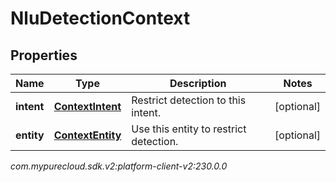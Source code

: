 # NluDetectionContext


## Properties

| Name | Type | Description | Notes |
| ------------ | ------------- | ------------- | ------------- |
| **intent** | [**ContextIntent**](ContextIntent) | Restrict detection to this intent. |  [optional] |
| **entity** | [**ContextEntity**](ContextEntity) | Use this entity to restrict detection. |  [optional] |




_com.mypurecloud.sdk.v2:platform-client-v2:230.0.0_
